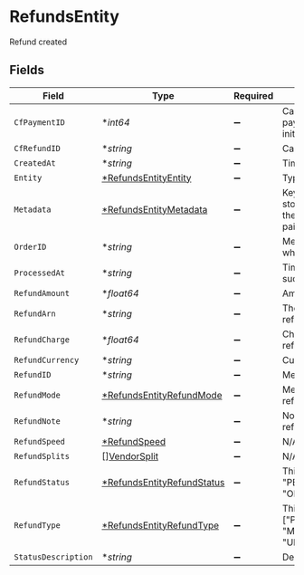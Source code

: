 # RefundsEntity

Refund created


## Fields

| Field                                                                                                       | Type                                                                                                        | Required                                                                                                    | Description                                                                                                 |
| ----------------------------------------------------------------------------------------------------------- | ----------------------------------------------------------------------------------------------------------- | ----------------------------------------------------------------------------------------------------------- | ----------------------------------------------------------------------------------------------------------- |
| `CfPaymentID`                                                                                               | **int64*                                                                                                    | :heavy_minus_sign:                                                                                          | Cashfree Payments ID of the payment for which refund is initiated                                           |
| `CfRefundID`                                                                                                | **string*                                                                                                   | :heavy_minus_sign:                                                                                          | Cashfree Payments ID for a refund                                                                           |
| `CreatedAt`                                                                                                 | **string*                                                                                                   | :heavy_minus_sign:                                                                                          | Time of refund creation                                                                                     |
| `Entity`                                                                                                    | [*RefundsEntityEntity](../../models/shared/refundsentityentity.md)                                          | :heavy_minus_sign:                                                                                          | Type of object                                                                                              |
| `Metadata`                                                                                                  | [*RefundsEntityMetadata](../../models/shared/refundsentitymetadata.md)                                      | :heavy_minus_sign:                                                                                          | Key-value pair that can be used to store additional information about the entity. Maximum 5 key-value pairs |
| `OrderID`                                                                                                   | **string*                                                                                                   | :heavy_minus_sign:                                                                                          | Merchant’s order Id of the order for which refund is initiated                                              |
| `ProcessedAt`                                                                                               | **string*                                                                                                   | :heavy_minus_sign:                                                                                          | Time when refund was processed successfully                                                                 |
| `RefundAmount`                                                                                              | **float64*                                                                                                  | :heavy_minus_sign:                                                                                          | Amount that is refunded                                                                                     |
| `RefundArn`                                                                                                 | **string*                                                                                                   | :heavy_minus_sign:                                                                                          | The bank reference number for refund                                                                        |
| `RefundCharge`                                                                                              | **float64*                                                                                                  | :heavy_minus_sign:                                                                                          | Charges in INR for processing refund                                                                        |
| `RefundCurrency`                                                                                            | **string*                                                                                                   | :heavy_minus_sign:                                                                                          | Currency of the refund amount                                                                               |
| `RefundID`                                                                                                  | **string*                                                                                                   | :heavy_minus_sign:                                                                                          | Merchant’s refund ID of the refund                                                                          |
| `RefundMode`                                                                                                | [*RefundsEntityRefundMode](../../models/shared/refundsentityrefundmode.md)                                  | :heavy_minus_sign:                                                                                          | Method or speed of processing refund                                                                        |
| `RefundNote`                                                                                                | **string*                                                                                                   | :heavy_minus_sign:                                                                                          | Note added by merchant for the refund                                                                       |
| `RefundSpeed`                                                                                               | [*RefundSpeed](../../models/shared/refundspeed.md)                                                          | :heavy_minus_sign:                                                                                          | N/A                                                                                                         |
| `RefundSplits`                                                                                              | [][VendorSplit](../../models/shared/vendorsplit.md)                                                         | :heavy_minus_sign:                                                                                          | N/A                                                                                                         |
| `RefundStatus`                                                                                              | [*RefundsEntityRefundStatus](../../models/shared/refundsentityrefundstatus.md)                              | :heavy_minus_sign:                                                                                          | This can be one of ["SUCCESS", "PENDING", "CANCELLED", "ONHOLD", "FAILED"]                                  |
| `RefundType`                                                                                                | [*RefundsEntityRefundType](../../models/shared/refundsentityrefundtype.md)                                  | :heavy_minus_sign:                                                                                          | This can be one of ["PAYMENT_AUTO_REFUND", "MERCHANT_INITIATED", "UNRECONCILED_AUTO_REFUND"]                |
| `StatusDescription`                                                                                         | **string*                                                                                                   | :heavy_minus_sign:                                                                                          | Description of refund status                                                                                |